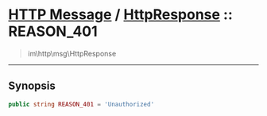 # [HTTP Message](http.md) / [HttpResponse](http-HttpResponse.md) :: REASON_401
 > im\http\msg\HttpResponse
____

## Synopsis
```php
public string REASON_401 = 'Unauthorized'
```
